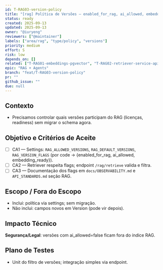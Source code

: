 ```yaml
---
id: T-RAG03-version-policy
title: "[rag] Política de Versões — enabled_for_rag, ai_allowed, embedding_ready"
status: ready
created: 2025-09-13
updated: 2025-09-13
owner: "@iuryeng"
reviewers: ["@maintainer"]
labels: ["area/rag", "type/policy", "versions"]
priority: medium
effort: S
risk: low
depends_on: []
related: ["T-RAG01-embeddings-pgvector", "T-RAG02-retriever-service-api"]
epic: "RAG + Agents"
branch: "feat/T-RAG03-version-policy"
pr: ""
github_issue: ""
due: null
---
```


## Contexto
- Precisamos controlar quais versões participam do RAG (licenças, readiness) sem migrar o schema agora.

## Objetivo e Critérios de Aceite
- [ ] CA1 — Settings: `RAG_ALLOWED_VERSIONS`, `RAG_DEFAULT_VERSIONS`, `RAG_VERSION_FLAGS` (por code → {enabled_for_rag, ai_allowed, embedding_ready}).
- [ ] CA2 — Retriever respeita flags; endpoint `/rag/retrieve` valida e filtra.
- [ ] CA3 — Documentação dos flags em `docs/OBSERVABILITY.md` e `API_STANDARDS.md` seção RAG.

## Escopo / Fora do Escopo
- Inclui: política via settings; sem migração.
- Não inclui: campos novos em Version (pode vir depois).

## Impacto Técnico
**Segurança/Legal**: versões com ai_allowed=false ficam fora do índice RAG.

## Plano de Testes
- Unit do filtro de versões; integração simples via endpoint.
